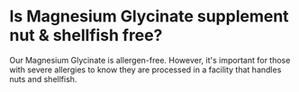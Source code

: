 # Is Magnesium Glycinate supplement nut & shellfish free?

Our Magnesium Glycinate is allergen-free. However, it's important for those with severe allergies to know they are processed in a facility that handles nuts and shellfish.